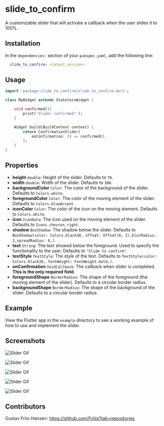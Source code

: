 # slide_to_confirm

A customizable slider that will activate a callback when the user slides it to 100%.

## Installation

In the `dependencies:` section of your `pubspec.yaml`, add the following line:

```yaml
  slide_to_confirm: <latest_version>
```

## Usage

```dart
import 'package:slide_to_confirm/slide_to_confirm.dart';

class MyWidget extends StatelessWidget {

    void confirmed(){
        print('Slider confirmed!');
    }

    Widget build(BuildContext context) {
        return ConfirmationSlider(
            onConfirmation: () => confirmed(),
        );
    }
}
```

## Properties

- **height** `double`: Height of the slider. Defaults to `70`.
- **width** `double`: Width of the slider. Defaults to `300`.
- **backgroundColor** `Color`: The color of the background of the slider. Defaults to `Colors.white`.
- **foregroundColor** `Color`: The color of the moving element of the slider. Defaults to `Colors.blueAccent`.
- **iconColor** `Color`: The color of the icon on the moving element. Defaults to `Colors.white`.
- **icon** `IconData`: The icon used on the moving element of the slider. Defaults to `Icons.chevron_right`.
- **shadow** `BoxShadow`: The shadow below the slider. Defaults to `BoxShadow(color: Colors.black38, offset: Offset(0, 2),blurRadius: 2,spreadRadius: 0,)`.
- **text** `String`: The text showed below the foreground. Used to specify the functionality to the user. Defaults to `"Slide to confirm"`.
- **textStyle** `TextStyle`: The style of the text. Defaults to `TextStyle(color: Colors.black26, fontWeight: FontWeight.bold,)`.
- **onConfirmation** `VoidCallback`: The callback when slider is completed. **This is the only required field**.
- **foregroundShape** `BorderRadius`: The shape of the foreground (the moving element of the slider). Defaults to a circular border radius.
- **backgroundShape** `BorderRadius`: The shape of the background of the slider. Defaults to a circular border radius.

## Example

View the Flutter app in the `example` directory to see a working example of how to use and implement the slider.

## Screenshots

![Slider Gif](https://github.com/Friiiis/slide_to_confirm/blob/master/example.gif "Slider Gif")

![Slider Gif](https://github.com/Friiiis/slide_to_confirm/blob/master/sc01.jpg "Slider Gif")

![Slider Gif](https://github.com/Friiiis/slide_to_confirm/blob/master/sc02.jpg "Slider Gif")

![Slider Gif](https://github.com/Friiiis/slide_to_confirm/blob/master/sc03.jpg "Slider Gif")

![Slider Gif](https://github.com/Friiiis/slide_to_confirm/blob/master/sc04.jpg "Slider Gif")

## Contributors

Gustav Friis-Hansen: https://github.com/Friiiis?tab=repositories